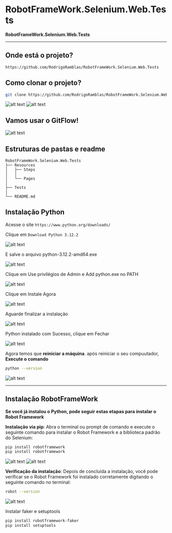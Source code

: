 # RobotFrameWork.Selenium.Web.Tests
**RobotFrameWork.Selenium.Web.Tests** 
___

## Onde está o projeto?
`
https://github.com/RodrigoRamblas/RobotFrameWork.Selenium.Web.Tests
`

## Como clonar o projeto?
```bash
git clone https://github.com/RodrigoRamblas/RobotFrameWork.Selenium.Web.Tests.git
```
![alt text](image.png)
![alt text](image-1.png)

## Vamos usar o GitFlow!
![alt text](image-2.png)

## Estruturas de pastas e readme
    RobotFrameWork.Selenium.Web.Tests
    ├── Resources
    │   ├── Steps
    │   │   
    │   └── Pages
    │       
    ├── Tests
    │   
    └── README.md

## Instalação Python

Acesse o site `https://www.python.org/downloads/`

Clique em `Download Python 3.12.2`

![alt text](image-3.png)

E salve o arquivo python-3.12.2-amd64.exe

![alt text](image-4.png)

Clique em Use privilégios de Admin e Add python.exe no PATH

![alt text](image-6.png)

Clique em Instale Agora

![alt text](image-7.png)

Aguarde finalizar a instalação 

![alt text](image-8.png)

Python instalado com Sucesso, clique em Fechar

![alt text](image-9.png)

Agora temos que __reiniciar a máquina__.
após reiniciar o seu  compuutador,
**Execute o comando** 
```bash
python --version
```
![alt text](image-10.png)

____
## Instalação RobotFrameWork

**Se você já instalou o Python, pode seguir estas etapas para instalar o Robot Framework**

**Instalação via pip**:
Abra o terminal ou prompt de comando e execute o seguinte comando para instalar o Robot Framework e a biblioteca padrão do Selenium:

```bash
pip install robotframework
pip install robotframework
```

![alt text](image-11.png)
![alt text](image-12.png)

**Verificação da instalação**:
Depois de concluída a instalação, você pode verificar se o Robot Framework foi instalado corretamente digitando o seguinte comando no terminal:

```bash
robot --version
```

![alt text](image-13.png)

Instalar faker e setuptools
```bash
pip install robotframework-faker
pip install setuptools
```